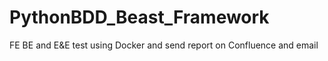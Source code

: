 # PythonBDD_Beast_Framework
FE BE and E&amp;E test using Docker and send report on Confluence and email
